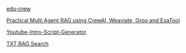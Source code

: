 [edu-crew](https://github.com/mberman84/edu-crew/tree/main)

[Practical Multi Agent RAG using CrewAI, Weaviate, Groq and ExaTool](https://lorenzejay.dev/articles/practical-agentic-rag)

[Youtube-Intro-Script-Generator](https://github.com/RajKKapadia/Youtube-Intro-Script-Generator/blob/main/main.py)

[TXT RAG Search](https://docs.crewai.com/en/tools/file-document/txtsearchtool)
